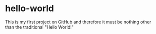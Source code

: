 # hello-world
This is my first project on GitHub and therefore it must be nothing other than the traditional "Hello World!"
